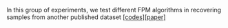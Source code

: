In this group of experiments, we test different FPM algorithms in recovering samples from another published dataset [[codes]](https://github.com/rzcao/APIC-analytical-complex-field-reconstruction)[[paper]](https://www.nature.com/articles/s41467-024-49126-y)
